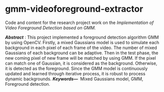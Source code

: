 # gmm-videoforeground-extractor


Code and content for the research project work on the *Implementation of Video Foreground Detection based on GMM.*


**_Abstract_** ​:
This project implemented a foreground detection
algorithm GMM by using OpenCV. Firstly, a mixed Gaussians
model is used to simulate each background in each pixel of each
frame of the video. The number of mixed Gaussians of each
background can be adaptive. Then in the test phase, the new
coming pixel of new frame will be matched by using GMM. If the
pixel can match one of Gaussian, it is considered as the
background. Otherwise, it is detected as the foreground. Since
the GMM model is continuously updated and learned through
iterative process, it is robust to process dynamic backgrounds.
**_Keywords—_** ​ ​Mixed Gaussians model, GMM, Foreground detection.
